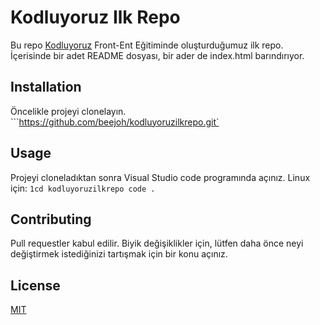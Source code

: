 # Kodluyoruz Ilk Repo
Bu repo [Kodluyoruz](https://www.kodluyoruz.org/) Front-Ent Eğitiminde oluşturduğumuz ilk repo. İçerisinde bir adet README dosyası, bir ader de index.html barındırıyor.
## Installation
Öncelikle projeyi clonelayın. 
```https://github.com/beejoh/kodluyoruzilkrepo.git`
## Usage
Projeyi cloneladıktan sonra Visual Studio code programında açınız.
Linux için:
`1cd kodluyoruzilkrepo
code . `
## Contributing
Pull requestler kabul edilir. Biyik değişiklikler için, lütfen daha önce neyi değiştirmek istediğinizi tartışmak için bir konu açınız.
## License
[MIT](https://choosealicense.com/licenses/mit/)
